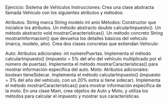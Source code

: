 Ejercicio: Sistema de Vehículos
Instrucciones:
Crea una clase abstracta llamada Vehiculo con los siguientes atributos y métodos:

Atributos:
String marca
String modelo
int anio
Métodos:
Constructor que inicialice los atributos.
Un método abstracto double calcularImpuesto().
Un método abstracto void mostrarCaracteristicas().
Un método concreto String mostrarInformacion() que devuelva los detalles básicos del vehículo (marca, modelo, año).
Crea dos clases concretas que extiendan Vehiculo:

Auto:
Atributos adicionales: int numeroPuertas.
Implementa el método calcularImpuesto() (impuesto = 5% del año del vehículo multiplicado por el número de puertas).
Implementa el método mostrarCaracteristicas() para mostrar información específica del auto.
Moto:
Atributos adicionales: boolean tieneSidecar.
Implementa el método calcularImpuesto() (impuesto = 3% del año del vehículo, con un 20% extra si tiene sidecar).
Implementa el método mostrarCaracteristicas() para mostrar información específica de la moto.
En una clase Main, crea objetos de Auto y Moto, y utiliza los métodos para calcular el impuesto y mostrar sus características.